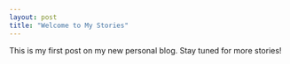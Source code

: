 ```yaml
---
layout: post
title: "Welcome to My Stories"
---
```


This is my first post on my new personal blog. Stay tuned for more stories!

